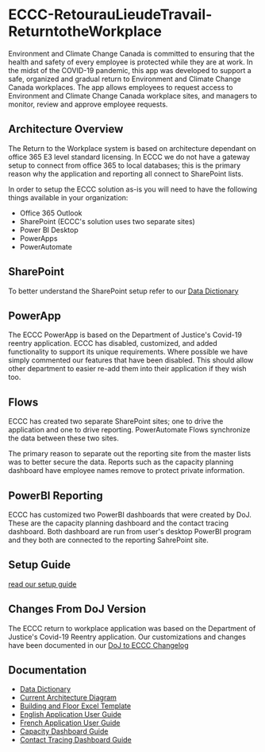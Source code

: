 # ECCC-RetourauLieudeTravail-ReturntotheWorkplace
Environment and Climate Change Canada is committed to ensuring that the health and safety of every employee is protected while they are at work.  In the midst of the COVID-19 pandemic, this app was developed to support a safe, organized and gradual return to Environment and Climate Change Canada workplaces.  The app allows employees to request access to Environment and Climate Change Canada workplace sites, and managers to monitor, review and approve employee requests.

## Architecture Overview

The Return to the Workplace system is based on architecture dependant on office 365 E3 level standard licensing. In ECCC we do not have a gateway setup to connect from office 365 to local databases; this is the primary reason why the application and reporting all connect to SharePoint lists.

In order to setup the ECCC solution as-is you will need to have the following things available in your organization:

* Office 365 Outlook
* SharePoint (ECCC's solution uses two separate sites)
* Power BI Desktop
* PowerApps
* PowerAutomate

## SharePoint

To better understand the SharePoint setup refer to our [Data Dictionary](https://github.com/ECCC-RLT-RTW/ECCC-RetourauLieudeTravail-ReturntotheWorkplace/blob/main/Documentation/COVID-19%20Reentry%20Application%20-%20Data%20Dictionary.xlsx)

## PowerApp

The ECCC PowerApp is based on the Department of Justice's Covid-19 reentry application. ECCC has disabled, customized, and added functionality to support its unique requirements. Where possible we have simply commented our features that have been disabled. This should allow other department to easier re-add them into their application if they wish too.

## Flows

ECCC has created two separate SharePoint sites; one to drive the application and one to drive reporting. PowerAutomate Flows synchronize the data between these two sites.

The primary reason to separate out the reporting site from the master lists was to better secure the data. Reports such as the capacity planning dashboard have employee names remove to protect private information.


## PowerBI Reporting 
ECCC has customized two PowerBI dashboards that were created by DoJ. These are the capacity planning dashboard and the contact tracing dashboard. Both dashboard are run from user's desktop PowerBI program and they both are connected to the reporting SahrePoint site.

## Setup Guide

[read our setup guide](https://github.com/ECCC-RLT-RTW/ECCC-RetourauLieudeTravail-ReturntotheWorkplace/blob/main/setup-manual.md)

## Changes From DoJ Version

The ECCC return to workplace application was based on the Department of Justice's Covid-19 Reentry application. Our customizations and changes have been documented in our [DoJ to ECCC Changelog](https://github.com/ECCC-RLT-RTW/ECCC-RetourauLieudeTravail-ReturntotheWorkplace/blob/main/DoJ%20to%20ECCC%20Changelog.md)

## Documentation

* [Data Dictionary](https://github.com/ECCC-RLT-RTW/ECCC-RetourauLieudeTravail-ReturntotheWorkplace/blob/main/Documentation/COVID-19%20Reentry%20Application%20-%20Data%20Dictionary.xlsx)
* [Current Architecture Diagram](https://github.com/ECCC-RLT-RTW/ECCC-RetourauLieudeTravail-ReturntotheWorkplace/blob/main/Documentation/ReturnToWorkplaceArchitecture-Production%20-%20Target%20-%20Architecture-Phase%202%20-%20Architecture.png)
* [Building and Floor Excel Template](https://github.com/ECCC-RLT-RTW/ECCC-RetourauLieudeTravail-ReturntotheWorkplace/blob/main/Documentation/ECCC%20RTW%20Application%20Building%20and%20Floor%20Information%20Template.xlsx)
* [English Application User Guide](https://github.com/ECCC-RLT-RTW/ECCC-RetourauLieudeTravail-ReturntotheWorkplace/blob/main/Documentation/Return_Workplace_User_Guide%20_Images_EN.docx)
* [French Application User Guide](https://github.com/ECCC-RLT-RTW/ECCC-RetourauLieudeTravail-ReturntotheWorkplace/blob/main/Documentation/Return_Workplace_User_Guide_Images_FR.docx)
* [Capacity Dashboard Guide](https://github.com/ECCC-RLT-RTW/ECCC-RetourauLieudeTravail-ReturntotheWorkplace/blob/main/Dashboards/ECCC%20Office%20Capacity%20Dashboard_User%20Guide.docx)
* [Contact Tracing Dashboard Guide](https://github.com/ECCC-RLT-RTW/ECCC-RetourauLieudeTravail-ReturntotheWorkplace/blob/main/Dashboards/ECCC%20Contact%20Tracing%20Dashboard_User%20Guide.docx)



